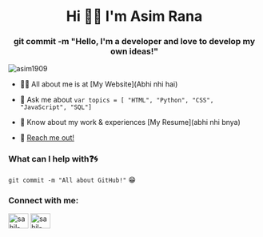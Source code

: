 <h1 align="center">Hi 👋🏻 I'm Asim Rana</h1>
<h3 align="center">git commit -m "Hello, I'm a developer and love to develop my own ideas!"</h3>


<p align="left"> <img src="https://komarev.com/ghpvc/?username=asim1909&label=Profile%20views&color=0e75b6&style=flat" alt="asim1909" /> </p>

- 👨‍💻 All about me is at [My Website](Abhi nhi hai)

- 💬 Ask me about ``` var topics = [ "HTML", "Python", "CSS", "JavaScript", "SQL"] ```

- 📄 Know about my work & experiences [My Resume](abhi nhi bnya)
- 📧 [Reach me out!](mailto:work.asimrana@gmail.com)

### What can I help with:question::cyclone:
<code>git commit -m "All about GitHub!"</code> :grin:

<h3 align="left">Connect with me:</h3>
<p align="left">
<a href="https://linkedin.com/in/asim-rana/" target="blank"><img align="center" src="https://raw.githubusercontent.com/rahuldkjain/github-profile-readme-generator/master/src/images/icons/Social/linked-in-alt.svg" alt="sahil-kumar" height="30" width="40" /></a>
<a href="https://instagram.com/x.7iar/" target="blank"><img align="center" src="https://raw.githubusercontent.com/rahuldkjain/github-profile-readme-generator/master/src/images/icons/Social/instagram.svg" alt="sahil-kumar" height="30" width="40" /></a>
</p>
